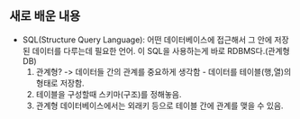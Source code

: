 ## 새로 배운 내용
* SQL(Structure Query Language): 어떤 데이터베이스에 접근해서 그 안에 저장된 데이터를 다루는데 필요한 언어. 이 SQL을 사용하는게 바로 RDBMS다.(관계형 DB)
    1. 관계형? -> 데이터들 간의 관계를 중요하게 생각함 - 데이터를 테이블(행,열)의 형태로 저장함.
    2. 테이블을 구성할때 스키마(구조)를 정해놓음.
    3. 관계형 데이터베이스에서는 외래키 등으로 테이블 간에 관계를 맺을 수 있음.
